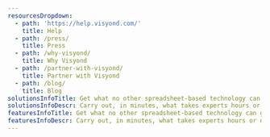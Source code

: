```yaml
---
resourcesDropdown:
  - path: 'https://help.visyond.com/'
    title: Help
  - path: /press/
    title: Press
  - path: /why-visyond/
    title: Why Visyond
  - path: /partner-with-visyond/
    title: Partner with Visyond
  - path: /blog/
    title: Blog
solutionsInfoTitle: Get what no other spreadsheet-based technology can give you
solutionsInfoDescr: Carry out, in minutes, what takes experts hours or days to do.
featuresInfoTitle: Get what no other spreadsheet-based technology can give you
featuresInfoDescr: Carry out, in minutes, what takes experts hours or days to do.
---
```


